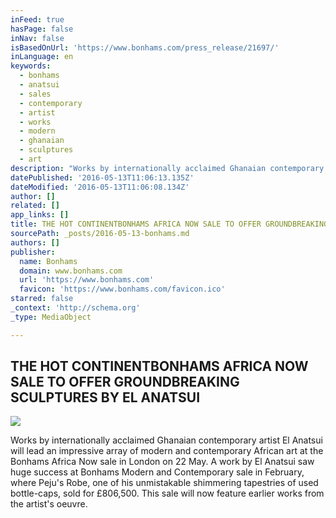 ```yaml
---
inFeed: true
hasPage: false
inNav: false
isBasedOnUrl: 'https://www.bonhams.com/press_release/21697/'
inLanguage: en
keywords:
  - bonhams
  - anatsui
  - sales
  - contemporary
  - artist
  - works
  - modern
  - ghanaian
  - sculptures
  - art
description: "Works by internationally acclaimed Ghanaian contemporary artist El Anatsui will lead an impressive array of modern and contemporary African art at the Bonhams Africa Now sale in London on 22 May. A work by El Anatsui saw huge success at Bonhams Modern and Contemporary sale in February, where Peju's Robe, one of his unmistakable shimmering tapestries of used bottle-caps, sold for £806,500. This sale will now feature earlier works from the artist's oeuvre."
datePublished: '2016-05-13T11:06:13.135Z'
dateModified: '2016-05-13T11:06:08.134Z'
author: []
related: []
app_links: []
title: THE HOT CONTINENTBONHAMS AFRICA NOW SALE TO OFFER GROUNDBREAKING SCULPTURES BY EL ANATSUI
sourcePath: _posts/2016-05-13-bonhams.md
authors: []
publisher:
  name: Bonhams
  domain: www.bonhams.com
  url: 'https://www.bonhams.com'
  favicon: 'https://www.bonhams.com/favicon.ico'
starred: false
_context: 'http://schema.org'
_type: MediaObject

---
```

## THE HOT CONTINENTBONHAMS AFRICA NOW SALE TO OFFER GROUNDBREAKING SCULPTURES BY EL ANATSUI
![](https://the-grid-user-content.s3-us-west-2.amazonaws.com/17fe842b-544b-4ef8-b4a0-2dbd00193258.jpg)

Works by internationally acclaimed Ghanaian contemporary artist El Anatsui will lead an impressive array of modern and contemporary African art at the Bonhams Africa Now sale in London on 22 May. A work by El Anatsui saw huge success at Bonhams Modern and Contemporary sale in February, where Peju's Robe, one of his unmistakable shimmering tapestries of used bottle-caps, sold for £806,500\. This sale will now feature earlier works from the artist's oeuvre.